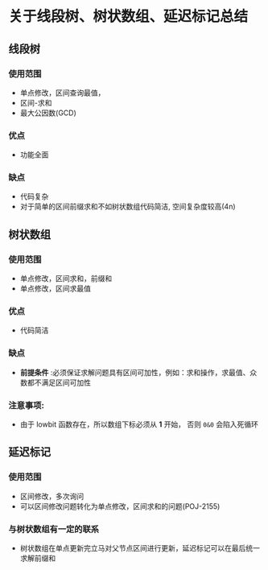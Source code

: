 # 关于线段树、树状数组、延迟标记总结

## 线段树

### 使用范围
- 单点修改，区间查询最值，
- 区间-求和
- 最大公因数(GCD)


### 优点
- 功能全面

### 缺点
- 代码复杂
- 对于简单的区间前缀求和不如树状数组代码简洁, 空间复杂度较高(4n)

## 树状数组

### 使用范围
- 单点修改，区间求和，前缀和
- 单点修改，区间求最值

### 优点
- 代码简洁

### 缺点
- **前提条件** :必须保证求解问题具有区间可加性，例如：求和操作，求最值、众数都不满足区间可加性

### 注意事项:
- 由于 lowbit 函数存在，所以数组下标必须从 **1** 开始， 否则 `0&0` 会陷入死循环

## 延迟标记

### 使用范围
- 区间修改，多次询问
- 可以区间修改问题转化为单点修改，区间求和的问题(POJ-2155)

### 与树状数组有一定的联系
- 树状数组在单点更新完立马对父节点区间进行更新，延迟标记可以在最后统一求解前缀和